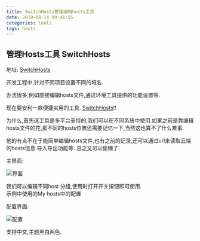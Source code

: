 ```yaml
---
title: SwitchHosts管理编辑hosts工具
date: 2019-08-14 09:41:55
categories: tools
tags: hosts
---
```


## 管理Hosts工具 SwitchHosts

地址: [SwitchHosts](https://github.com/oldj/SwitchHosts)

开发工程中,针对不同项目设置不同的域名.

办法很多,例如直接编辑hosts文件,通过环境工具提供的功能设置等.

现在要安利一款便捷实用的工具. [SwitchHosts](https://github.com/oldj/SwitchHosts)!!

为什么,首先这工具是多平台支持的,我们可以在不同系统中使用.如果之前是靠编辑hosts文件的花,那不同的hosts位置还需要记忆一下,当然这也算不了什么难事.

他的有点不在于能简单编辑hosts文件,也有之前的记录,还可以通过url来读取云端的hosts信息.导入导出功能等. 总之又可以偷懒了.

主界面:

![界面](https://s2.ax1x.com/2019/08/14/mPOsoT.png)

我们可以编辑不同host 分组,使用时打开开关按钮即可使用.  
示例中使用的My hosts中的配置

配置界面: 

![配置](https://s2.ax1x.com/2019/08/14/mPOgW4.png)

支持中文,主题黑白两色.